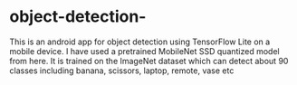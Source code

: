 # object-detection-
This is an android app for object detection using TensorFlow Lite on a mobile device. I have used a pretrained MobileNet SSD quantized model from here. It is trained on the ImageNet dataset which can detect about 90 classes including banana, scissors, laptop, remote, vase etc
